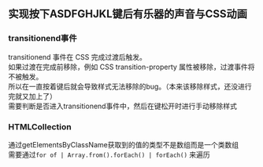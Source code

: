 ## 实现按下ASDFGHJKL键后有乐器的声音与CSS动画

### transitionend事件
transitionend 事件在 CSS 完成过渡后触发。<br>
如果过渡在完成前移除，例如 CSS transition-property 属性被移除，过渡事件将不被触发。<br>
所以在一直按着键后就会导致样式无法移除的bug。（本来该移除样式，还没进行完就又加上了）<br>
需要判断是否进入transitionend事件中，然后在键松开时进行手动移除样式

### HTMLCollection
通过getElementsByClassName获取到的值的类型不是数组而是一个类数组<br>
需要通过`for of | Array.from().forEach() | forEach()` 来遍历